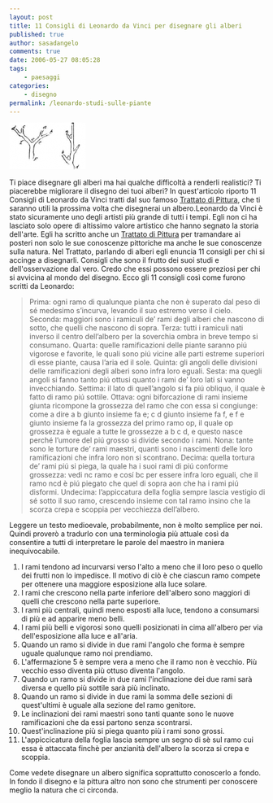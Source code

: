 ```yaml
---
layout: post
title: 11 Consigli di Leonardo da Vinci per disegnare gli alberi
published: true
author: sasadangelo
comments: true
date: 2006-05-27 08:05:28
tags:
    - paesaggi
categories:
    - disegno
permalink: /leonardo-studi-sulle-piante
---
```


![medium_piante2](/wp-content/uploads/medium_piante2.jpg "medium_piante2")

Ti piace disegnare gli alberi ma hai qualche difficoltà a renderli realistici? Ti piacerebbe migliorare il disegno dei tuoi alberi? In quest'articolo riporto 11 Consigli di Leonardo da Vinci tratti dal suo famoso [Trattato di Pittura](http://www.franuvolo.it/sito/doc/Leonardo-in/126.pdf), che ti saranno utili la prossima volta che disegnerai un albero.Leonardo da Vinci è stato sicuramente uno degli artisti più grande di tutti i tempi. Egli non ci ha lasciato solo opere di altissimo valore artistico che hanno segnato la storia dell'arte. Egli ha scritto anche un [Trattato di Pittura](http://www.franuvolo.it/sito/doc/Leonardo-in/126.pdf) per tramandare ai posteri non solo le sue conoscenze pittoriche ma anche le sue conoscenze sulla natura. Nel Trattato, parlando di alberi egli enuncia 11 consigli per chi si accinge a disegnarli. Consigli che sono il frutto dei suoi studi e dell'osservazione dal vero. Credo che essi possono essere preziosi per chi si avvicina al mondo del disegno. Ecco gli 11 consigli così come furono scritti da Leonardo:

> Prima: ogni ramo di qualunque pianta che non è superato dal peso di sé medesimo s’incurva, levando il suo estremo verso il cielo. Seconda: maggiori sono i ramiculi de’ rami degli alberi che nascono di sotto, che quelli che nascono di sopra. Terza: tutti i ramiculi nati inverso il centro dell’albero per la soverchia ombra in breve tempo si consumano. Quarta: quelle ramificazioni delle piante saranno piú vigorose e favorite, le quali sono piú vicine alle parti estreme superiori di esse piante, causa l’aria ed il sole. Quinta: gli angoli delle divisioni delle ramificazioni degli alberi sono infra loro eguali. Sesta: ma quegli angoli si fanno tanto piú ottusi quanto i rami de’ loro lati si vanno invecchiando. Settima: il lato di quell’angolo si fa piú obliquo, il quale è fatto di ramo piú sottile. Ottava: ogni biforcazione di rami insieme giunta ricompone la grossezza del ramo che con essa si congiunge: come a dire a b giunto insieme fa e; c d giunto insieme fa f, e f e giunto insieme fa la grossezza del primo ramo op, il quale op grossezza è eguale a tutte le grossezze a b c d, e questo nasce perché l’umore del piú grosso si divide secondo i rami. Nona: tante sono le torture de’ rami maestri, quanti sono i nascimenti delle loro ramificazioni che infra loro non si scontrano. Decima: quella tortura de’ rami piú si piega, la quale ha i suoi rami di piú conforme grossezza: vedi nc ramo e cosí bc per essere infra loro eguali, che il ramo ncd è piú piegato che quel di sopra aon che ha i rami piú disformi. Undecima: l’appiccatura della foglia sempre lascia vestigio di sé sotto il suo ramo, crescendo insieme con tal ramo insino che la scorza crepa e scoppia per vecchiezza dell’albero.

Leggere un testo medioevale, probabilmente, non è molto semplice per noi. Quindi proverò a tradurlo con una terminologia più attuale così da consentire a tutti di interpretare le parole del maestro in maniera inequivocabile.

1. I rami tendono ad incurvarsi verso l'alto a meno che il loro peso o quello dei frutti non lo impedisce. Il motivo di ciò è che ciascun ramo compete per ottenere una maggiore esposizione alla luce solare.
2. I rami che crescono nella parte inferiore dell'albero sono maggiori di quelli che crescono nella parte superiore.
3. I rami più centrali, quindi meno esposti alla luce, tendono a consumarsi di più e ad apparire meno belli.
4. I rami più belli e vigorosi sono quelli posizionati in cima all'albero per via dell'esposizione alla luce e all'aria.
5. Quando un ramo si divide in due rami l'angolo che forma è sempre uguale qualunque ramo noi prendiamo.
6. L'affermazione 5 è sempre vera a meno che il ramo non è vecchio. Più vecchio esso diventa più ottuso diventa l'angolo.
7. Quando un ramo si divide in due rami l'inclinazione dei due rami sarà diversa e quello più sottile sarà più inclinato.
8. Quando un ramo si divide in due rami la somma delle sezioni di quest'ultimi è uguale alla sezione del ramo genitore.
9. Le inclinazioni dei rami maestri sono tanti quante sono le nuove ramificazioni che da essi partono senza scontrarsi.
10. Quest'inclinazione più si piega quanto più i rami sono grossi.
11. L'appiccicatura della foglia lascia sempre un segno di sè sul ramo cui essa è attaccata finchè per anzianità dell'albero la scorza si crepa e scoppia.

Come vedete disegnare un albero significa soprattutto conoscerlo a fondo. In fondo il disegno e la pittura altro non sono che strumenti per conoscere meglio la natura che ci circonda.
